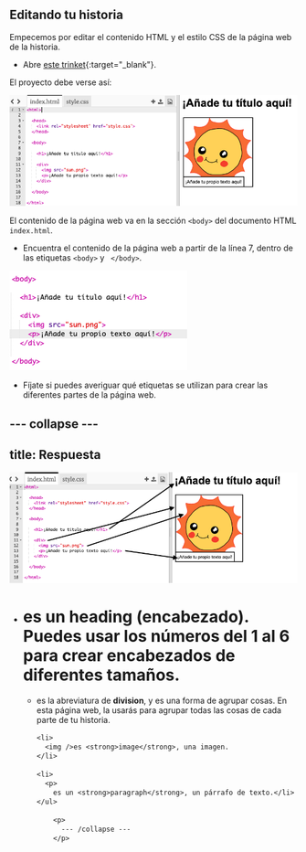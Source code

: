 ## Editando tu historia

Empecemos por editar el contenido HTML y el estilo CSS de la página web de la historia.

+ Abre [este trinket](http://jumpto.cc/web-story){:target="_blank"}.

El proyecto debe verse así:

![captura de pantalla](images/story-starter.png)

El contenido de la página web va en la sección `<body>` del documento HTML `index.html`.

+ Encuentra el contenido de la página web a partir de la línea 7, dentro de las etiquetas `<body>` y ` </body>`.

![captura de pantalla](images/story-html.png)

+ Fíjate si puedes averiguar qué etiquetas se utilizan para crear las diferentes partes de la página web.

## \--- collapse \---

## title: Respuesta

![captura de pantalla](images/story-elements.png)

+ # es un **heading (encabezado)**. Puedes usar los números del 1 al 6 para crear encabezados de diferentes tamaños.</li> 
    
    + <div>
          es la abreviatura de <strong>division</strong>, y es una forma de agrupar cosas. En esta página web, la usarás para agrupar todas las cosas de cada parte de tu historia.</li> 
          
          <li>
            <img />es <strong>image</strong>, una imagen.
          </li>
          
          <li>
            <p>
              es un <strong>paragraph</strong>, un párrafo de texto.</li> </ul> 
              
              <p>
                --- /collapse ---
              </p>